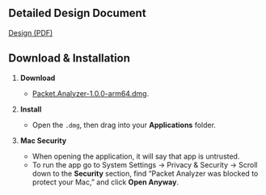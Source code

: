 ## Detailed Design Document

[Design (PDF)](Design.pdf)

## Download & Installation

1. **Download**  
   - [Packet.Analyzer-1.0.0-arm64.dmg](https://github.com/jjenkins2004/trace-analyzer/releases/download/v1/Packet.Analyzer-1.0.0-arm64.dmg).  

2. **Install**  
   - Open the `.dmg`, then drag into your **Applications** folder.

3. **Mac Security**
   - When opening the application, it will say that app is untrusted.
   - To run the app go to System Settings → Privacy & Security → Scroll down to the **Security** section, find “Packet Analyzer was blocked to protect your Mac,” and click **Open Anyway**.
